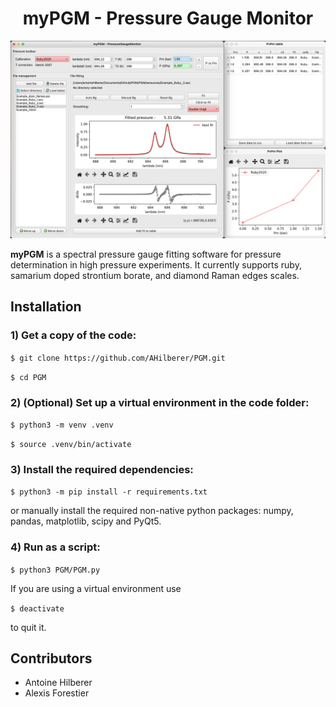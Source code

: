 <h1 align="center"> myPGM - Pressure Gauge Monitor </h1>

<div align="center">
<img alt="Demo myPGM UI" src="PGM/resources/UI_demo.png"> </img>
</div>

**myPGM** is a spectral pressure gauge fitting software for pressure determination in high pressure experiments. It currently supports ruby, samarium doped strontium borate, and diamond Raman edges scales.

## Installation
### 1) Get a copy of the code:

`$ git clone https://github.com/AHilberer/PGM.git`

`$ cd PGM`

### 2) (Optional) Set up a virtual environment in the code folder:

`$ python3 -m venv .venv`

`$ source .venv/bin/activate`

### 3) Install the required dependencies:

`$ python3 -m pip install -r requirements.txt `

or manually install the required non-native python packages: numpy, pandas, matplotlib, scipy and PyQt5.

### 4) Run as a script:

`$ python3 PGM/PGM.py`

If you are using a virtual environment use

`$ deactivate`

to quit it.

## Contributors

- Antoine Hilberer
- Alexis Forestier
